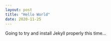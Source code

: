 ```yaml
---
layout: post
title: "Hello World"
date: 2020-11-25
---
```


Going to try and install Jekyll properly this time...
